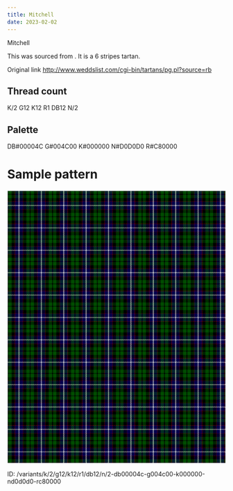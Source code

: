```yaml
---
title: Mitchell
date: 2023-02-02
---
```

Mitchell

This was sourced from <no value>.  It is a 6 stripes tartan.

Original link http://www.weddslist.com/cgi-bin/tartans/pg.pl?source=rb

## Thread count
K/2 G12 K12 R1 DB12 N/2

## Palette
DB#00004C G#004C00 K#000000 N#D0D0D0 R#C80000

# Sample pattern

![Tartan detail](tartan.png "K/2 G12 K12 R1 DB12 N/2 tartan")

ID: /variants/k/2/g12/k12/r1/db12/n/2-db00004c-g004c00-k000000-nd0d0d0-rc80000